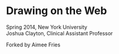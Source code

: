 Drawing on the Web
==================

Spring 2014, New York University  
Joshua Clayton, Clinical Assistant Professor

Forked by Aimee Fries 
